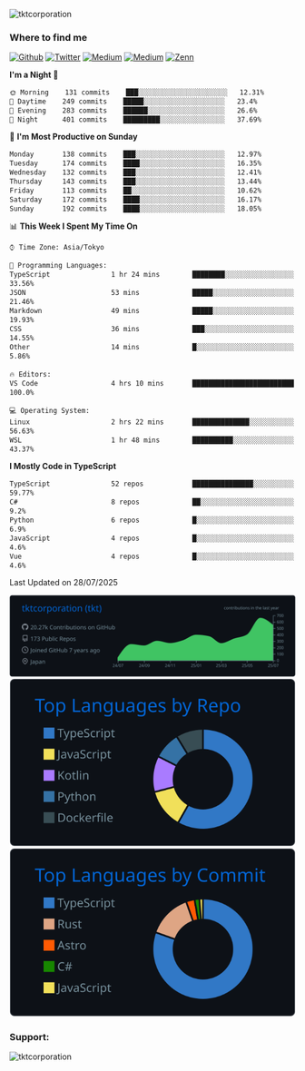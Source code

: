 <p align="left"> <img src="https://komarev.com/ghpvc/?username=tktcorporation&label=Profile%20views&color=0e75b6&style=flat" alt="tktcorporation" /> </p>

<h3>Where to find me</h3>
<p>
<a href="https://github.com/tktcorporation" target="_blank"><img alt="Github" src="https://img.shields.io/badge/GitHub-%2312100E.svg?&style=for-the-badge&logo=Github&logoColor=white" /></a>
<a href="https://twitter.com/tktcorporation" target="_blank"><img alt="Twitter" src="https://img.shields.io/badge/twitter-%231DA1F2.svg?&style=for-the-badge&logo=twitter&logoColor=white" /></a>
<a href="https://www.linkedin.com/in/tktcorporation" target="_blank"><img alt="Medium" src="https://img.shields.io/badge/linkdin-0a66c2.svg?&style=for-the-badge&logo=linkedin&logoColor=white" /></a>
<a href="https://qiita.com/tktcorporation" target="_blank"><img alt="Medium" src="https://img.shields.io/badge/qiita-55C500.svg?&style=for-the-badge&logo=qiita&logoColor=white" /></a>
<a href="https://zenn.dev/tktcorporation" target="_blank"><img alt="Zenn" src="https://img.shields.io/badge/Zenn-3EA8FF.svg?&style=for-the-badge&logo=Zenn&logoColor=white" /></a>
</p>
  
<!--START_SECTION:waka-->
**I'm a Night 🦉** 

```text
🌞 Morning    131 commits    ███░░░░░░░░░░░░░░░░░░░░░░   12.31% 
🌆 Daytime    249 commits    █████░░░░░░░░░░░░░░░░░░░░   23.4% 
🌃 Evening    283 commits    ██████░░░░░░░░░░░░░░░░░░░   26.6% 
🌙 Night      401 commits    █████████░░░░░░░░░░░░░░░░   37.69%

```
📅 **I'm Most Productive on Sunday** 

```text
Monday       138 commits    ███░░░░░░░░░░░░░░░░░░░░░░   12.97% 
Tuesday      174 commits    ████░░░░░░░░░░░░░░░░░░░░░   16.35% 
Wednesday    132 commits    ███░░░░░░░░░░░░░░░░░░░░░░   12.41% 
Thursday     143 commits    ███░░░░░░░░░░░░░░░░░░░░░░   13.44% 
Friday       113 commits    ██░░░░░░░░░░░░░░░░░░░░░░░   10.62% 
Saturday     172 commits    ████░░░░░░░░░░░░░░░░░░░░░   16.17% 
Sunday       192 commits    ████░░░░░░░░░░░░░░░░░░░░░   18.05%

```


📊 **This Week I Spent My Time On** 

```text
⌚︎ Time Zone: Asia/Tokyo

💬 Programming Languages: 
TypeScript               1 hr 24 mins        ████████░░░░░░░░░░░░░░░░░   33.56% 
JSON                     53 mins             █████░░░░░░░░░░░░░░░░░░░░   21.46% 
Markdown                 49 mins             █████░░░░░░░░░░░░░░░░░░░░   19.93% 
CSS                      36 mins             ███░░░░░░░░░░░░░░░░░░░░░░   14.55% 
Other                    14 mins             █░░░░░░░░░░░░░░░░░░░░░░░░   5.86%

🔥 Editors: 
VS Code                  4 hrs 10 mins       █████████████████████████   100.0%

💻 Operating System: 
Linux                    2 hrs 22 mins       ██████████████░░░░░░░░░░░   56.63% 
WSL                      1 hr 48 mins        ██████████░░░░░░░░░░░░░░░   43.37%

```

**I Mostly Code in TypeScript** 

```text
TypeScript               52 repos            ███████████████░░░░░░░░░░   59.77% 
C#                       8 repos             ██░░░░░░░░░░░░░░░░░░░░░░░   9.2% 
Python                   6 repos             █░░░░░░░░░░░░░░░░░░░░░░░░   6.9% 
JavaScript               4 repos             █░░░░░░░░░░░░░░░░░░░░░░░░   4.6% 
Vue                      4 repos             █░░░░░░░░░░░░░░░░░░░░░░░░   4.6%

```



 Last Updated on 28/07/2025
<!--END_SECTION:waka-->

[![](https://raw.githubusercontent.com/tktcorporation/tktcorporation/master/profile-summary-card-output/github_dark/0-profile-details.svg)](https://github.com/vn7n24fzkq/github-profile-summary-cards)
[![](https://raw.githubusercontent.com/tktcorporation/tktcorporation/master/profile-summary-card-output/github_dark/1-repos-per-language.svg)](https://github.com/vn7n24fzkq/github-profile-summary-cards) [![](https://raw.githubusercontent.com/tktcorporation/tktcorporation/master/profile-summary-card-output/github_dark/2-most-commit-language.svg)](https://github.com/vn7n24fzkq/github-profile-summary-cards)

<h3 align="left">Support:</h3>
<p><a href="https://www.buymeacoffee.com/tktcorporation"> <img align="left" src="https://cdn.buymeacoffee.com/buttons/v2/default-yellow.png" height="50" width="210" alt="tktcorporation" /></a></p><br><br>
